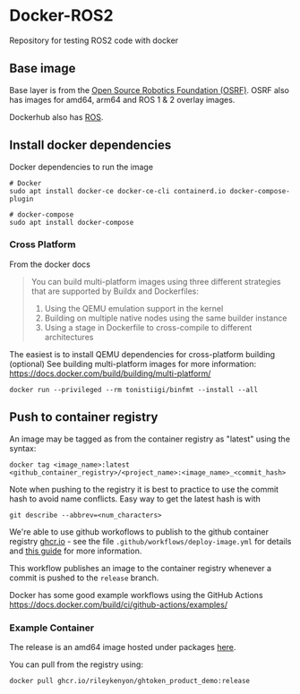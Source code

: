 # Docker-ROS2
Repository for testing ROS2 code with docker

## Base image
Base layer is from the [Open Source Robotics Foundation (OSRF)](https://hub.docker.com/r/osrf/ros2/). OSRF also has images for amd64, arm64 and ROS 1 & 2 overlay images.

Dockerhub also has [ROS](https://hub.docker.com/_/ros/).

## Install docker dependencies
Docker dependencies to run the image
```
# Docker
sudo apt install docker-ce docker-ce-cli containerd.io docker-compose-plugin

# docker-compose
sudo apt install docker-compose
```

### Cross Platform
From the docker docs
> You can build multi-platform images using three different strategies that are supported by Buildx and Dockerfiles:
>1. Using the QEMU emulation support in the kernel
>2. Building on multiple native nodes using the same builder instance
>3. Using a stage in Dockerfile to cross-compile to different architectures

The easiest is to install QEMU dependencies for cross-platform building (optional) See building multi-platform images for more information:
https://docs.docker.com/build/building/multi-platform/
```
docker run --privileged --rm tonistiigi/binfmt --install --all
```

## Push to container registry
An image may be tagged as from the container registry as "latest" using the syntax:
```
docker tag <image_name>:latest <github_container_registry>/<project_name>:<image_name>_<commit_hash>
```

Note when pushing to the registry it is best to practice to use the commit hash to avoid name conflicts. Easy way to get the latest hash is with 

```
git describe --abbrev=<num_characters>
```

We're able to use github workoflows to publish to the github container registry [ghcr.io](ghcr.io) - see the file `.github/workflows/deploy-image.yml` for details and [this guide](https://docs.github.com/en/packages/managing-github-packages-using-github-actions-workflows/publishing-and-installing-a-package-with-github-actions) for more information.

This workflow publishes an image to the container registry whenever a commit is pushed to the `release` branch.

Docker has some good example workflows using the GitHub Actions
https://docs.docker.com/build/ci/github-actions/examples/

### Example Container
The release is an amd64 image hosted under packages [here](https://github.com/RileyKenyon/docker-ros2/pkgs/container/ghtoken_product_demo).

You can pull from the registry using:

```
docker pull ghcr.io/rileykenyon/ghtoken_product_demo:release
```
